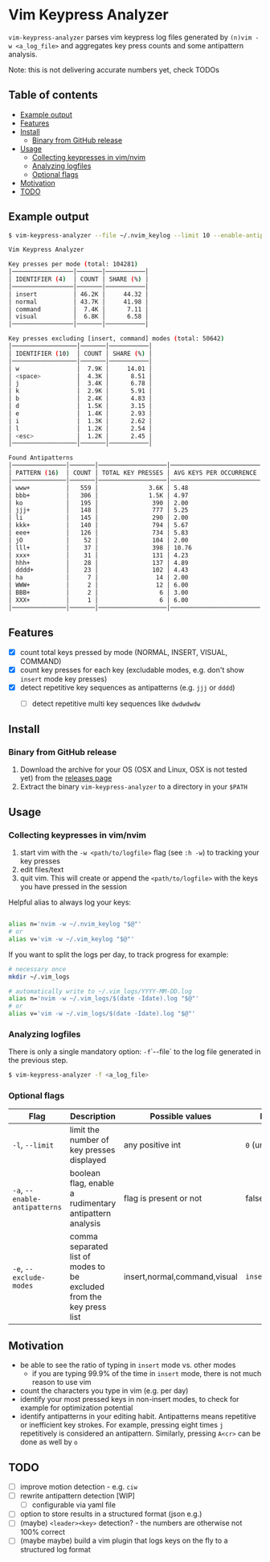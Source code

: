 # Vim Keypress Analyzer

`vim-keypress-analyzer` parses vim keypress log files generated by
`(n)vim -w <a_log_file>` and aggregates key press counts and some antipattern analysis.

Note: this is not delivering accurate numbers yet, check TODOs

## Table of contents

* [Example output](#example-output)
* [Features](#features)
* [Install](#install)
  * [Binary from GitHub release](#binary-from-github-release)
* [Usage](#usage)
  * [Collecting keypresses in vim/nvim](#collecting-keypresses-in-vim/nvim)
  * [Analyzing logfiles](#analyzing-logfiles)
  * [Optional flags](#optional-flags)
* [Motivation](#motivation)
* [TODO](#todo)

## Example output

```sh
$ vim-keypress-analyzer --file ~/.nvim_keylog --limit 10 --enable-antipatterns

Vim Keypress Analyzer

Key presses per mode (total: 104281)
│─────────────────│───────│───────────│
│ IDENTIFIER (4)  │ COUNT │ SHARE (%) │
│─────────────────│───────│───────────│
│ insert          │ 46.2K │     44.32 │
│ normal          │ 43.7K │     41.98 │
│ command         │  7.4K │      7.11 │
│ visual          │  6.8K │      6.58 │
│─────────────────│───────│───────────│

Key presses excluding [insert, command] modes (total: 50642)
│──────────────────│───────│───────────│
│ IDENTIFIER (10)  │ COUNT │ SHARE (%) │
│──────────────────│───────│───────────│
│ w                │  7.9K │     14.01 │
│ <space>          │  4.3K │      8.51 │
│ j                │  3.4K │      6.78 │
│ k                │  2.9K │      5.91 │
│ b                │  2.4K │      4.83 │
│ d                │  1.5K │      3.15 │
│ e                │  1.4K │      2.93 │
│ i                │  1.3K │      2.62 │
│ l                │  1.2K │      2.54 │
│ <esc>            │  1.2K │      2.45 │
│──────────────────│───────│───────────│

Found Antipatterns
│───────────────│───────│───────────────────│─────────────────────────│
│ PATTERN (16)  │ COUNT │ TOTAL KEY PRESSES │ AVG KEYS PER OCCURRENCE │
│───────────────│───────│───────────────────│─────────────────────────│
│ www+          │   559 │              3.6K │ 5.48                    │
│ bbb+          │   306 │              1.5K │ 4.97                    │
│ ko            │   195 │               390 │ 2.00                    │
│ jjj+          │   148 │               777 │ 5.25                    │
│ li            │   145 │               290 │ 2.00                    │
│ kkk+          │   140 │               794 │ 5.67                    │
│ eee+          │   126 │               734 │ 5.83                    │
│ jO            │    52 │               104 │ 2.00                    │
│ lll+          │    37 │               398 │ 10.76                   │
│ xxx+          │    31 │               131 │ 4.23                    │
│ hhh+          │    28 │               137 │ 4.89                    │
│ dddd+         │    23 │               102 │ 4.43                    │
│ ha            │     7 │                14 │ 2.00                    │
│ WWW+          │     2 │                12 │ 6.00                    │
│ BBB+          │     2 │                 6 │ 3.00                    │
│ XXX+          │     1 │                 6 │ 6.00                    │
│───────────────│───────│───────────────────│─────────────────────────│
```

## Features

- [x] count total keys pressed by mode (NORMAL, INSERT, VISUAL, COMMAND)
- [x] count key presses for each key (excludable modes, e.g. don't show
  `insert` mode key presses)
- [x] detect repetitive key sequences as antipatterns (e.g. `jjj` or `dddd`)
  - [ ] detect repetitive multi key sequences like `dwdwdwdw`


## Install

### Binary from GitHub release

1. Download the archive for your OS (OSX and Linux, OSX is not tested yet) from the [releases page](https://github.com/phux/vim-keypress-analyzer/releases)
1. Extract the binary `vim-keypress-analyzer` to a directory in your `$PATH`

## Usage

### Collecting keypresses in vim/nvim

1. start vim with the `-w <path/to/logfile>` flag (see `:h -w`) to tracking
   your key presses
1. edit files/text
1. quit vim. This will create or append the `<path/to/logfile>` with the
   keys you have pressed in the session

Helpful alias to always log your keys:

```sh

alias n='nvim -w ~/.nvim_keylog "$@"'
# or
alias v='vim -w ~/.vim_keylog "$@"'
```

If you want to split the logs per day, to track progress for example:

```sh
# necessary once
mkdir ~/.vim_logs

# automatically write to ~/.vim_logs/YYYY-MM-DD.log
alias n='nvim -w ~/.vim_logs/$(date -Idate).log "$@"'
# or
alias v='vim -w ~/.vim_logs/$(date -Idate).log "$@"'
```

### Analyzing logfiles

There is only a single mandatory option: `-f`\`--file` to the log file generated in the previous step.

```sh
$ vim-keypress-analyzer -f <a_log_file>
```

### Optional flags

| Flag                          | Description                                                          | Possible values              | Default          |
|-------------------------------|----------------------------------------------------------------------|------------------------------|------------------|
| `-l`, `--limit`               | limit the number of key presses displayed                            | any positive int             | `0` (unlimited)  |
| `-a`, `--enable-antipatterns` | boolean flag, enable a rudimentary antipattern analysis              | flag is present or not       | false            |
| `-e`, `--exclude-modes`       | comma separated list of modes to be excluded from the key press list | insert,normal,command,visual | `insert,command` |

## Motivation

- be able to see the ratio of typing in `insert` mode vs. other modes
  - if you are typing 99.9% of the time in `insert` mode, there is not much reason to use vim
- count the characters you type in vim (e.g. per day)
- identify your most pressed keys in non-insert modes, to check for example for
  optimization potential
- identify antipatterns in your editing habit. Antipatterns means repetitive or inefficient key strokes.
  For example, pressing eight times `j` repetitively is considered an
  antipattern. Similarly, pressing `A<cr>` can be done as well by `o`

## TODO

- [ ] improve motion detection - e.g. `ciw`
- [ ] rewrite antipattern detection [WIP]
  - [ ] configurable via yaml file
- [ ] option to store results in a structured format (json e.g.)
- [ ] (maybe) `<leader><key>` detection? - the numbers are otherwise not 100% correct
- [ ] (maybe maybe) build a vim plugin that logs keys on the fly to a structured log format
